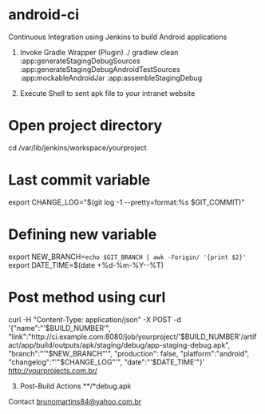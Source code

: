 # android-ci
Continuous Integration using Jenkins to build Android applications

1) Invoke Gradle Wrapper (Plugin)
./ gradlew clean :app:generateStagingDebugSources :app:generateStagingDebugAndroidTestSources :app:mockableAndroidJar :app:assembleStagingDebug

2) Execute Shell to sent apk file to your intranet website
# Open project directory
cd /var/lib/jenkins/workspace/yourproject
# Last commit variable
export CHANGE_LOG="$(git log -1 --pretty=format:%s $GIT_COMMIT)"
# Defining new variable
export NEW_BRANCH=`echo $GIT_BRANCH | awk -Forigin/ '{print $2}'`
export DATE_TIME=$(date +%d-%m-%Y--%T)
# Post method using curl
curl -H "Content-Type: application/json" -X POST -d '{"name":"'$BUILD_NUMBER'", "link":"http://ci.example.com:8080/job/yourproject/'$BUILD_NUMBER'/artifact/app/build/outputs/apk/staging/debug/app-staging-debug.apk", "branch":"'"$NEW_BRANCH"'", "production": false, "platform":"android", "changelog":"'"$CHANGE_LOG"'", "date":"'$DATE_TIME'"}' http://yourprojects.com.br/

3) Post-Build Actions
**/*debug.apk

Contact
brunomartins84@yahoo.com.br
